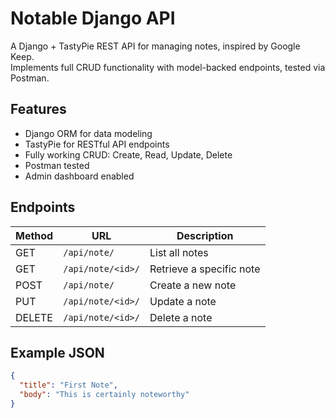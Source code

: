 # Notable Django API

A Django + TastyPie REST API for managing notes, inspired by Google Keep.  
Implements full CRUD functionality with model-backed endpoints, tested via Postman.

## Features

- Django ORM for data modeling
- TastyPie for RESTful API endpoints
- Fully working CRUD: Create, Read, Update, Delete
- Postman tested
- Admin dashboard enabled

## Endpoints

| Method | URL                      | Description              |
|--------|--------------------------|--------------------------|
| GET    | `/api/note/`             | List all notes           |
| GET    | `/api/note/<id>/`        | Retrieve a specific note |
| POST   | `/api/note/`             | Create a new note        |
| PUT    | `/api/note/<id>/`        | Update a note            |
| DELETE | `/api/note/<id>/`        | Delete a note            |

## Example JSON

```json
{
  "title": "First Note",
  "body": "This is certainly noteworthy"
}
